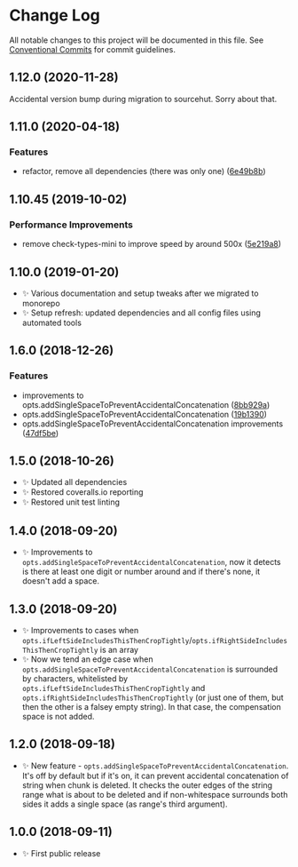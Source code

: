 # Change Log

All notable changes to this project will be documented in this file.
See [Conventional Commits](https://conventionalcommits.org) for commit guidelines.

## 1.12.0 (2020-11-28)

Accidental version bump during migration to sourcehut. Sorry about that.

## 1.11.0 (2020-04-18)

### Features

- refactor, remove all dependencies (there was only one) ([6e49b8b](https://gitlab.com/codsen/codsen/commit/6e49b8b7c5a031f650f779d68480d91891aea66d))

## 1.10.45 (2019-10-02)

### Performance Improvements

- remove check-types-mini to improve speed by around 500x ([5e219a8](https://gitlab.com/codsen/codsen/commit/5e219a8))

## 1.10.0 (2019-01-20)

- ✨ Various documentation and setup tweaks after we migrated to monorepo
- ✨ Setup refresh: updated dependencies and all config files using automated tools

## 1.6.0 (2018-12-26)

### Features

- improvements to opts.addSingleSpaceToPreventAccidentalConcatenation ([8bb929a](https://gitlab.com/codsen/codsen/tree/master/packages/string-range-expander/commits/8bb929a))
- opts.addSingleSpaceToPreventAccidentalConcatenation ([19b1390](https://gitlab.com/codsen/codsen/tree/master/packages/string-range-expander/commits/19b1390))
- opts.addSingleSpaceToPreventAccidentalConcatenation improvements ([47df5be](https://gitlab.com/codsen/codsen/tree/master/packages/string-range-expander/commits/47df5be))

## 1.5.0 (2018-10-26)

- ✨ Updated all dependencies
- ✨ Restored coveralls.io reporting
- ✨ Restored unit test linting

## 1.4.0 (2018-09-20)

- ✨ Improvements to `opts.addSingleSpaceToPreventAccidentalConcatenation`, now it detects is there at least one digit or number around and if there's none, it doesn't add a space.

## 1.3.0 (2018-09-20)

- ✨ Improvements to cases when `opts.ifLeftSideIncludesThisThenCropTightly`/`opts.ifRightSideIncludesThisThenCropTightly` is an array
- ✨ Now we tend an edge case when `opts.addSingleSpaceToPreventAccidentalConcatenation` is surrounded by characters, whitelisted by `opts.ifLeftSideIncludesThisThenCropTightly` and `opts.ifRightSideIncludesThisThenCropTightly` (or just one of them, but then the other is a falsey empty string). In that case, the compensation space is not added.

## 1.2.0 (2018-09-18)

- ✨ New feature - `opts.addSingleSpaceToPreventAccidentalConcatenation`. It's off by default but if it's on, it can prevent accidental concatenation of string when chunk is deleted. It checks the outer edges of the string range what is about to be deleted and if non-whitespace surrounds both sides it adds a single space (as range's third argument).

## 1.0.0 (2018-09-11)

- ✨ First public release
